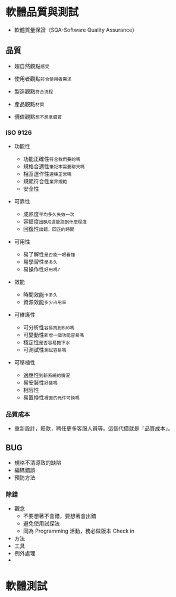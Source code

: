 # 軟體品質與測試
* 軟體質量保證（SQA-Software Quality Assurance）
## 品質
* 超自然觀點```感受```

* 使用者觀點```符合使用者需求```

* 製造觀點```符合流程```

* 產品觀點```材質```

* 價值觀點```想不想拿錢買```

### ISO 9126
* 功能性
  - 功能正確性```符合我們要的嗎```
  - 規格合適性```筆記本需要聊天嗎```
  - 相互運作性```連棟正常嗎```
  - 規範符合性```業界規範```
  - 安全性

* 可靠性
  - 成熟度```平均多久失效一次```
  - 容錯度```出BUG還能跑到什麼程度```
  - 回復性```出錯，回正的時間```

* 可用性
  - 易了解性```是否能一眼看懂```
  - 易學習性```學多久```
  - 易操作性```好用嗎?```

* 效能
  - 時間效能```卡多久```
  - 資源效能```多少占用率```

* 可維護性
  - 可分析性```容易找到BUG嗎```
  - 可變動性```新增一個功能容易嗎```
  - 穩定性```是否容易拖下水```
  - 可測試性```測試容易嗎```

* 可移植性
  - 適應性```到新系統的情況```
  - 易安裝性```好裝嗎```
  - 相容性
  - 易置換性```裡面的元件可換嗎```

### 品質成本
* 重新設計，賠款，聘任更多客服人員等。這個代價就是「品質成本」。
## BUG
* 規格不清導致的缺陷
* 編碼錯誤
* 預防方法

### 除錯
* 觀念
  - 不要想著不會錯，要想著會出錯
  - 避免使用試探法
  - 同為 Programming 活動，務必做版本 Check in
* 方法
* 工具
* 例外處理
* 

# 軟體測試

